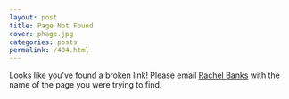 ```yaml
---
layout: post
title: Page Not Found
cover: phage.jpg
categories: posts
permalink: /404.html
---
```



Looks like you've found a broken link! Please email <a href="mailto:rbanks@caltech.edu?subject= PBOC Heidelberg Broken Link">Rachel Banks</a> with the name of the page you were trying to find.
